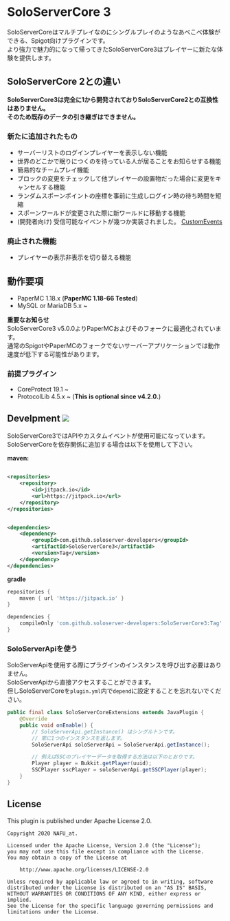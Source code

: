 # SoloServerCore 3

SoloServerCoreはマルチプレイなのにシングルプレイのようなあべこべ体験ができる、Spigot向けプラグインです。  
より強力で魅力的になって帰ってきたSoloServerCore3はプレイヤーに新たな体験を提供します。

## SoloServerCore 2との違い

**SoloServerCore3は完全に1から開発されておりSoloServerCore2との互換性はありません。  
そのため既存のデータの引き継ぎはできません。**

### 新たに追加されたもの

- サーバーリストのログインプレイヤーを表示しない機能
- 世界のどこかで眠りにつくのを待っている人が居ることをお知らせする機能
- 簡易的なチームプレイ機能
- ブロックの変更をチェックして他プレイヤーの設置物だった場合に変更をキャンセルする機能
- ランダムスポーンポイントの座標を事前に生成しログイン時の待ち時間を短縮
- スポーンワールドが変更された際に新ワールドに移動する機能
- (開発者向け) 受信可能なイベントが幾つか実装されました。 [CustomEvents](./CustomEvent.md)

### 廃止された機能

- プレイヤーの表示非表示を切り替える機能

## 動作要項

- PaperMC 1.18.x (**PaperMC 1.18-66 Tested**)
- MySQL or MariaDB 5.x ~

**重要なお知らせ**  
SoloServerCore3 v5.0.0よりPaperMCおよびそのフォークに最適化されています。    
通常のSpigotやPaperMCのフォークでないサーバーアプリケーションでは動作速度が低下する可能性があります。

### 前提プラグイン

- CoreProtect 19.1 ~
- ProtocolLib 4.5.x ~ (**This is optional since v4.2.0.**)

## Develpment [![](https://jitpack.io/v/soloserver-developers/SoloServerCore3.svg)](https://jitpack.io/#soloserver-developers/SoloServerCore3)

SoloServerCore3ではAPIやカスタムイベントが使用可能になっています。  
SoloServerCoreを依存関係に追加する場合は以下を使用して下さい。

**maven:**

```xml

<repositories>
    <repository>
        <id>jitpack.io</id>
        <url>https://jitpack.io</url>
    </repository>
</repositories>
```

```xml

<dependencies>
    <dependency>
        <groupId>com.github.soloserver-developers</groupId>
        <artifactId>SoloServerCore3</artifactId>
        <version>Tag</version>
    </dependency>
</dependencies>
```

**gradle**

```Groovy
repositories {
    maven { url 'https://jitpack.io' }
}

dependencies {
    compileOnly 'com.github.soloserver-developers:SoloServerCore3:Tag'
}
```

### SoloServerApiを使う

SoloServerApiを使用する際にプラグインのインスタンスを呼び出す必要はありません。  
SoloServerApiから直接アクセスすることができます。  
但しSoloServerCoreを`plugin.yml`内で`depend`に設定することを忘れないでください。

```java
public final class SoloServerCoreExtensions extends JavaPlugin {
    @Override
    public void onEnable() {
        // SoloServerApi.getInstance() はシングルトンです。
        // 常に1つのインスタンスを返します。
        SoloServerApi soloServerApi = SoloServerApi.getInstance();

        // 例えばSSCのプレイヤーデータを取得する方法は以下のとおりです。
        Player player = Bukkit.getPlayer(uuid);
        SSCPlayer sscPlayer = soloServerApi.getSSCPlayer(player);
    }
}
```

## License

This plugin is published under Apache License 2.0.

```
Copyright 2020 NAFU_at.

Licensed under the Apache License, Version 2.0 (the "License");
you may not use this file except in compliance with the License.
You may obtain a copy of the License at

    http://www.apache.org/licenses/LICENSE-2.0

Unless required by applicable law or agreed to in writing, software
distributed under the License is distributed on an "AS IS" BASIS,
WITHOUT WARRANTIES OR CONDITIONS OF ANY KIND, either express or implied.
See the License for the specific language governing permissions and
limitations under the License.
```
